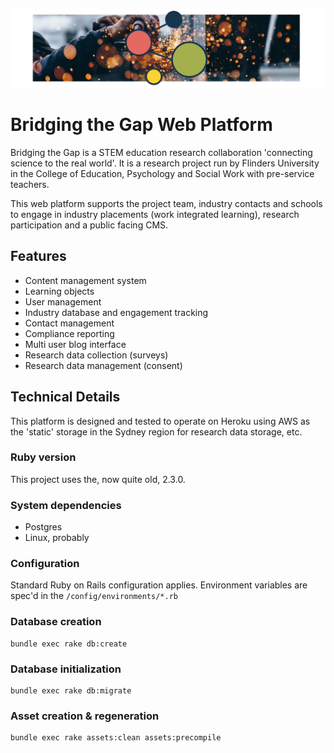 ![Bridging the Gap](https://github.com/flinders-university/bridging-the-gap/raw/master/public/gh_image.png)

# Bridging the Gap Web Platform

Bridging the Gap is a STEM education research collaboration 'connecting science to the real world'. It is a research project run by Flinders University in the College of Education, Psychology and Social Work with pre-service teachers.

This web platform supports the project team, industry contacts and schools to engage in industry placements (work integrated learning), research participation and a public facing CMS.  

## Features

* Content management system
* Learning objects
* User management
* Industry database and engagement tracking
* Contact management
* Compliance reporting
* Multi user blog interface
* Research data collection (surveys)
* Research data management (consent)

## Technical Details

This platform is designed and tested to operate on Heroku using AWS as the 'static' storage in the Sydney region for research data storage, etc.

### Ruby version

This project uses the, now quite old, 2.3.0.

### System dependencies

* Postgres
* Linux, probably

### Configuration

Standard Ruby on Rails configuration applies. Environment variables are spec'd in the ```/config/environments/*.rb```

### Database creation

```
bundle exec rake db:create
```

### Database initialization

```
bundle exec rake db:migrate
```

### Asset creation & regeneration

```
bundle exec rake assets:clean assets:precompile
```
